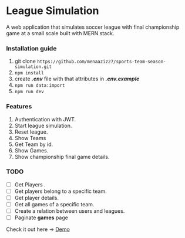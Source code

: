 # League Simulation

A web application that simulates soccer league with final championship game at a small scale built with MERN stack.

### Installation guide

1. git clone `https://github.com/menaaziz27/sports-team-season-simulation.git`
2. `npm install`
3. create **_.env_** file with that attributes in **_.env.example_**
4. `npm run data:import`
5. `npm run dev`

### Features

1. Authentication with JWT.
2. Start league simulation.
3. Reset league.
4. Show Teams
5. Get Team by id.
6. Show Games.
7. Show championship final game details.

### TODO

- [ ] Get Players .
- [ ] Get players belong to a specific team.
- [ ] Get player details.
- [ ] Get all games of a specific team.
- [ ] Create a relation between users and leagues.
- [ ] Paginate **games** page

Check it out here -> [Demo](https://soccer-simulation.herokuapp.com)
